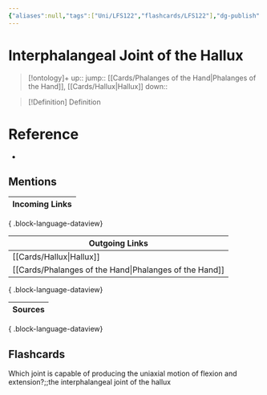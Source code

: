 ```yaml
---
{"aliases":null,"tags":["Uni/LFS122","flashcards/LFS122"],"dg-publish":true,"permalink":"/cards/interphalangeal-joint-of-the-hallux/","dgPassFrontmatter":true}
---
```


# Interphalangeal Joint of the Hallux

> [!ontology]+
> up:: 
> jump:: [[Cards/Phalanges of the Hand\|Phalanges of the Hand]], [[Cards/Hallux\|Hallux]]
> down:: 

> [!Definition] Definition

# Reference

- 

## Mentions

| Incoming Links |
| -------------- |

{ .block-language-dataview}

| Outgoing Links                                            |
| --------------------------------------------------------- |
| [[Cards/Hallux\|Hallux]]                               |
| [[Cards/Phalanges of the Hand\|Phalanges of the Hand]] |

{ .block-language-dataview}

| Sources |
| ------- |

{ .block-language-dataview}

## Flashcards

Which joint is capable of producing the uniaxial motion of flexion and extension?;;the interphalangeal joint of the hallux